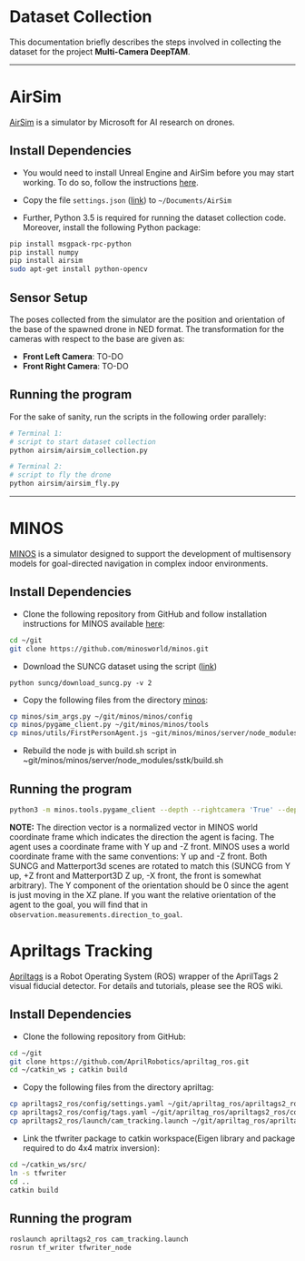 # Dataset Collection

This documentation briefly describes the steps involved in collecting the dataset for the project __Multi-Camera DeepTAM__.

---

# AirSim

[AirSim](https://github.com/Microsoft/AirSim) is a simulator by Microsoft for AI research on drones.  

## Install Dependencies

* You would need to install Unreal Engine and AirSim before you may start working. To do so, follow the instructions [here](https://microsoft.github.io/AirSim/docs/build_linux/).

* Copy the file `settings.json` ([link](airsim/utils/settings.json)) to `~/Documents/AirSim`

* Further, Python 3.5 is required for running the dataset collection code. Moreover, install the following Python package:

```bash
pip install msgpack-rpc-python
pip install numpy
pip install airsim
sudo apt-get install python-opencv
```

## Sensor Setup

The poses collected from the simulator are the position and orientation of the base of the spawned drone in NED format. The transformation for the cameras with respect to the base are given as:
* __Front Left Camera__: TO-DO
* __Front Right Camera__: TO-DO

## Running the program

For the sake of sanity, run the scripts in the following order parallely:
```bash
# Terminal 1:
# script to start dataset collection
python airsim/airsim_collection.py

# Terminal 2:
# script to fly the drone
python airsim/airsim_fly.py
```

---

# MINOS

[MINOS](https://github.com/minosworld/minos) is a simulator designed to support the development of multisensory models for goal-directed navigation in complex indoor environments.

## Install Dependencies

* Clone the following repository from GitHub and follow installation instructions for MINOS available [here](https://github.com/minosworld/minos#installing):
```bash
cd ~/git
git clone https://github.com/minosworld/minos.git
```

* Download the SUNCG dataset using the script ([link](suncg/download_suncg.py))
```
python suncg/download_suncg.py -v 2
```

* Copy the following files from the directory [minos](minos):
```bash
cp minos/sim_args.py ~/git/minos/minos/config
cp minos/pygame_client.py ~/git/minos/minos/tools
cp minos/utils/FirstPersonAgent.js ~git/minos/minos/server/node_modules/sstk/client/js/lib/sim
```
* Rebuild the node js with build.sh script in ~git/minos/minos/server/node_modules/sstk/build.sh

## Running the program

```bash
python3 -m minos.tools.pygame_client --depth --rightcamera 'True' --depthright 'True' --save_toc 'True' --save_rootdir
```

__NOTE:__ The direction vector is a normalized vector in MINOS world coordinate frame which indicates the direction the agent is facing. The agent uses a coordinate frame with Y up and -Z front. MINOS uses a world coordinate frame with the same conventions: Y up and -Z front. Both SUNCG and Matterport3d scenes are rotated to match this (SUNCG from Y up, +Z front and Matterport3D Z up, -X front, the front is somewhat arbitrary). The Y component of the orientation should be 0 since the agent is just moving in the XZ plane. If you want the relative orientation of the agent to the goal, you will find that in `observation.measurements.direction_to_goal`.

# Apriltags Tracking

[Apriltags](https://github.com/AprilRobotics/apriltag_ros.git) is a Robot Operating System (ROS) wrapper of the AprilTags 2 visual fiducial detector. For details and tutorials, please see the ROS wiki.

## Install Dependencies

* Clone the following repository from GitHub:
```bash
cd ~/git
git clone https://github.com/AprilRobotics/apriltag_ros.git
cd ~/catkin_ws ; catkin build
```

* Copy the following files from the directory apriltag:
```bash
cp apriltags2_ros/config/settings.yaml ~/git/apriltag_ros/apriltags2_ros/config/
cp apriltags2_ros/config/tags.yaml ~/git/apriltag_ros/apriltags2_ros/config/
cp apriltags2_ros/launch/cam_tracking.launch ~/git/apriltag_ros/apriltags2_ros/launch/
```

* Link the tfwriter package to catkin workspace(Eigen library and package required to do 4x4 matrix inversion):
```bash
cd ~/catkin_ws/src/
ln -s tfwriter 
cd ..
catkin build
```

## Running the program

```bash
roslaunch apriltags2_ros cam_tracking.launch
rosrun tf_writer tfwriter_node 
```

